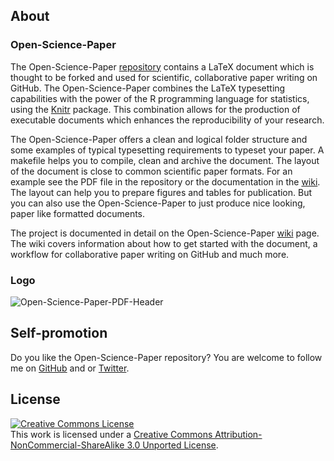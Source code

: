 ## About

### Open-Science-Paper 

The Open-Science-Paper
[repository](https://github.com/cpfaff/Open-Science-Paper) contains a LaTeX
document which is thought to be forked and used for scientific, collaborative
paper writing on GitHub. The Open-Science-Paper combines the LaTeX typesetting
capabilities with the power of the R programming language for statistics, using
the [Knitr](http://yihui.name/knitr/) package. This combination allows for the
production of executable documents which enhances the reproducibility of your
research.

The Open-Science-Paper offers a clean and logical folder structure and
some examples of typical typesetting requirements to typeset your paper.
A makefile helps you to compile, clean and archive the document. The
layout of the document is close to common scientific paper formats. For
an example see the PDF file in the repository or the documentation in the
[wiki](https://github.com/cpfaff/Open-Science-Paper/wiki). The layout can help
you to prepare figures and tables for publication. But you can also use the
Open-Science-Paper to just produce nice looking, paper like formatted documents.

The project is documented in detail on the Open-Science-Paper
[wiki](https://github.com/cpfaff/Open-Science-Paper/wiki) page. The wiki
covers information about how to get started with the document, a workflow for
collaborative paper writing on GitHub and much more.

### Logo

![Open-Science-Paper-PDF-Header](https://dl.dropbox.com/u/844606/Open-Science-Paper-Documentation/open-science-papers-logo.png)

## Self-promotion

Do you like the Open-Science-Paper repository? You are welcome
to follow me on [GitHub](https://github.com/cpfaff) and or
[Twitter](http://twitter.com/ctpfaff).

## License

<a rel="license" href="http://creativecommons.org/licenses/by-nc-sa/3.0/"><img alt="Creative Commons License" style="border-width:0" src="http://i.creativecommons.org/l/by-nc-sa/3.0/88x31.png" /></a><br />This work is licensed under a <a rel="license" href="http://creativecommons.org/licenses/by-nc-sa/3.0/">Creative Commons Attribution-NonCommercial-ShareAlike 3.0 Unported License</a>.
